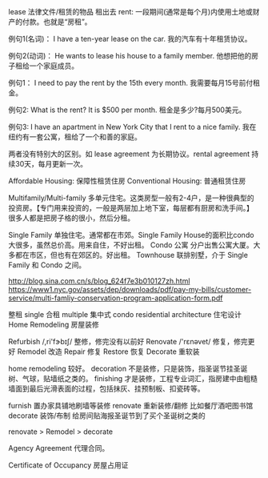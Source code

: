 lease 法律文件/租赁的物品 租出去
rent: 一段期间(通常是每个月)内使用土地或财产的付款。也就是“房租”。

例句1(名词)：
I have a ten-year lease on the car.
我的汽车有十年租赁协议。

例句2(动词)：
He wants to lease his house to a family member.
他想把他的房子租给一个家庭成员。

例句1：
I need to pay the rent by the 15th every month.
我需要每月15号前付租金。

例句2:
What is the rent? It is $500 per month.
租金是多少?每月500美元。

例句3:
I have an apartment in New York City that I rent to a nice family.
我在纽约有一套公寓，租给了一个和善的家庭。

两者没有特别大的区别。如 lease agreement 为长期协议。rental agreement 持续30天，每月更新一次。


Affordable Housing: 保障性租赁住房
Conventional Housing: 普通租赁住房


Multifamily/Multi-family 多单元住宅。这类房型一般有2-4户，是一种很典型的投资房。【专门用来投资的，一般是两层加上地下室，每层都有厨房和洗手间。】
很多人都是把房子格的很小，然后分租。

Single Family 单独住宅。通常都在市郊。Single Family House的面积比condo大很多，虽然总价高。用来自住，不好出租。
Condo 公寓 分户出售公寓大厦。大多都在市区，但也有在郊区的。好出租。
Townhouse 联排别墅，介于 Single Family 和 Condo 之间。


http://blog.sina.com.cn/s/blog_624f7e3b010127zh.html
https://www1.nyc.gov/assets/dep/downloads/pdf/pay-my-bills/customer-service/multi-famliy-conservation-program-application-form.pdf

整租 single
合租 multiple
集中式 condo
residential architecture 住宅设计
Home Remodeling 房屋装修

Refurbish /,ri'fɝbɪʃ/ 整修，修完没有以前好
Renovate  /'rɛnəvet/  修复，修完更好
Remodel 改造
Repair  修复
Restore 恢复
Decorate 重软装

home remodeling 较好。
decoration 不是装修，只是装饰，指圣诞节挂圣诞树、气球，贴墙纸之类的。
finishing 才是装修，工程专业词汇，指房建中由粗糙墙面到最后光滑表面的过程，包括抹灰、挂预制板、扣瓷砖等。

furnish 置办家具铺地刷墙等装修
renovate 重新装修/翻修 比如餐厅酒吧图书馆
decorate 装饰/布制 给房间贴海报圣诞节到了买个圣诞树之类的

renovate > Remodel > decorate

Agency Agreement 代理合同。








Certificate of Occupancy 房屋占用证